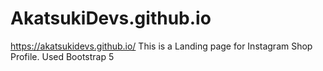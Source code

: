 # AkatsukiDevs.github.io
https://akatsukidevs.github.io/
This is a Landing page for Instagram Shop Profile.
Used Bootstrap 5
[](![image](https://user-images.githubusercontent.com/58138168/98336170-9f6a6080-2030-11eb-8d78-06bc60199c2f.png))


